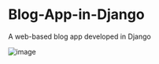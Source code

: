 # Blog-App-in-Django
A web-based blog app developed in Django

![image](https://user-images.githubusercontent.com/88537860/171396261-827cd784-fc80-4868-badc-b60981a10de3.png)
